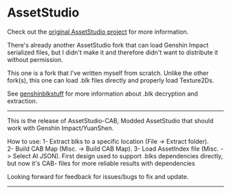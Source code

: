 # AssetStudio
Check out the [original AssetStudio project](https://github.com/Perfare/AssetStudio) for more information.

There's already another AssetStudio fork that can load Genshin Impact serialized files, but I didn't make it and therefore didn't want to distribute it without permission.

This one is a fork that I've written myself from scratch. Unlike the other fork(s), this one can load .blk files directly and properly load Texture2Ds.

See [genshinblkstuff](https://github.com/khang06/genshinblkstuff) for more information about .blk decryption and extraction.

_____________________________________________________________________________________________________________________________
This is the release of AssetStudio-CAB, Modded AssetStudio that should work with Genshin Impact/YuanShen.

How to use:
1- Extract blks to a specific location (File -> Extract folder).                                                             
2- Build CAB Map (Misc. -> Build CAB Map).
3- Load AssetIndex file (Misc. -> Select AI JSON).
First design used to support .blks dependencies directly, but now it's CAB- files for more reliable results with dependencies

Looking forward for feedback for issues/bugs to fix and update.
_____________________________________________________________________________________________________________________________
